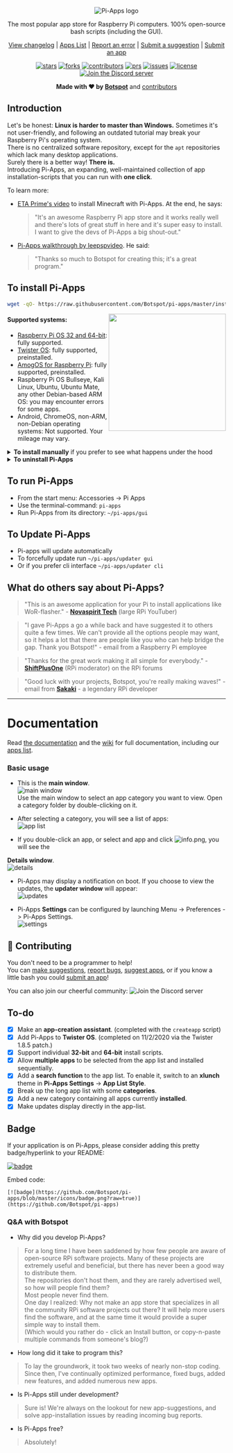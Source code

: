<p align="center">
    <img src="https://github.com/Botspot/pi-apps/blob/master/icons/proglogo.png?raw=true" alt="Pi-Apps logo">
</p>
<p align="center">The most popular app store for Raspberry Pi computers. 100% open-source bash scripts (including the GUI).
<p align="center">
  <a href="https://github.com/Botspot/pi-apps/blob/master/CHANGELOG.md">
    View changelog</a>
  |
  <a href="https://github.com/Botspot/pi-apps/wiki/Apps-List">
    Apps List</a>
  |
  <a href="https://github.com/Botspot/pi-apps/issues/new?template=bug-report.yml">
    Report an error</a>
  |
  <a href="https://github.com/Botspot/pi-apps/issues/new?template=suggestion.yml">
    Submit a suggestion</a>
  |
  <a href="https://github.com/Botspot/pi-apps/issues/new?template=app-request.yml">
    Submit an app</a>

<p align="center">
    <a href="https://github.com/Botspot/pi-apps/stargazers"><img src="https://img.shields.io/github/stars/Botspot/pi-apps" alt="stars"></a>
    <a href="https://github.com/Botspot/pi-apps/network/members"><img src="https://img.shields.io/github/forks/Botspot/pi-apps" alt="forks"></a>
    <a href="https://github.com/Botspot/pi-apps/graphs/contributors"><img src="https://img.shields.io/github/contributors/Botspot/pi-apps" alt="contributors"></a>
    <a href="https://github.com/Botspot/pi-apps/pulls"><img src="https://img.shields.io/github/issues-pr/Botspot/pi-apps" alt="prs"></a>
    <a href="https://github.com/Botspot/pi-apps/issues"><img src="https://img.shields.io/github/issues/Botspot/pi-apps" alt="issues"></a>
    <a href="https://github.com/Botspot/pi-apps/blob/master/COPYING"><img src="https://img.shields.io/github/license/Botspot/pi-apps" alt="license"></a>
    <a href="https://discord.gg/RXSTvaUvuu"><img src="https://img.shields.io/discord/770629697909424159.svg?color=7289da&label=Discord%20server&logo=discord" alt="Join the Discord server"></a>

<p align="center"><strong>Made with &#10084; by <a href="https://github.com/Botspot">Botspot</a></strong> and <a href="https://github.com/Botspot/pi-apps/graphs/contributors">contributors</a>

## Introduction
Let's be honest: **Linux is harder to master than Windows.** Sometimes it's not user-friendly, and following an outdated tutorial may break your Raspberry Pi's operating system.  
There is no centralized software repository, except for the `apt` repositories which lack many desktop applications.  
Surely there is a better way! **There is.**  
Introducing Pi-Apps, an expanding, well-maintained collection of app installation-scripts that you can run with **one click**.  

To learn more:
- [ETA Prime's video](https://www.youtube.com/watch?v=oqNWJ52DLes) to install Minecraft with Pi-Apps. At the end, he says:
  > "It's an awesome Raspberry Pi app store and it works really well and there's lots of great stuff in here and it's super easy to install. I want to give the devs of Pi-Apps a big shout-out."
- [Pi-Apps walkthrough by leepspvideo](https://www.youtube.com/watch?v=zxyWQ3FV98I). He said:
  > "Thanks so much to Botspot for creating this; it's a great program."

## To install Pi-Apps
```bash
wget -qO- https://raw.githubusercontent.com/Botspot/pi-apps/master/install | bash
```
<img src="icons/screenshots/main%20window.png?raw=true" align="right" height="270px"/>
    
#### Supported systems:

- [Raspberry Pi OS 32 and 64-bit](https://www.raspberrypi.com/software/operating-systems/): fully supported.
- [Twister OS](https://twisteros.com/download.html): fully supported, preinstalled.
- [AmogOS for Raspberry Pi](https://www.amogos.studio/): fully supported, preinstalled.
- Raspberry Pi OS Bullseye, Kali Linux, Ubuntu, Ubuntu Mate, any other Debian-based ARM OS: you may encounter errors for some apps.
- Android, ChromeOS, non-ARM, non-Debian operating systems: Not supported. Your mileage may vary.

<details>
<summary><b>To install manually</b> if you prefer to see what happens under the hood</summary>
 
```
git clone https://github.com/Botspot/pi-apps
~/pi-apps/install
```
</details>

<details>
<summary><b>To uninstall Pi-Apps</b></summary>
This will not uninstall any apps that you installed through Pi-Apps.

```
~/pi-apps/uninstall
```
</details>

## To run Pi-Apps
- From the start menu: Accessories -> Pi Apps
- Use the terminal-command: `pi-apps`
- Run Pi-Apps from its directory: `~/pi-apps/gui`
## To Update Pi-Apps
- Pi-apps will update automatically
- To forcefully update run `~/pi-apps/updater gui`
- Or if you prefer cli interface `~/pi-apps/updater cli`

## What do others say about Pi-Apps?
> "This is an awesome application for your Pi to install applications like WoR-flasher." - **[Novaspirit Tech](https://youtu.be/9dO448vYv18?t=164)** (large RPi YouTuber)

> "I gave Pi-Apps a go a while back and have suggested it to others quite a few times.
> We can't provide all the options people may want, so it helps a lot that there are people like you who can help bridge the gap. Thank you Botspot!" - email from a Raspberry Pi employee

> "Thanks for the great work making it all simple for everybody." - [**ShiftPlusOne**](https://www.raspberrypi.org/forums/viewtopic.php?f=63&t=290329&p=1755860#p1755857) (RPi moderator) on the RPi forums

> "Good luck with your projects, Botspot, you're really making waves!" - email from **[Sakaki](https://github.com/sakaki-)** - a legendary RPi developer

<hr>

# Documentation

Read [the documentation](https://github.com/Botspot/pi-apps/blob/master/DOCUMENTATION.md) and the [wiki](https://github.com/Botspot/pi-apps/wiki) for full documentation, including our [apps list](https://github.com/Botspot/pi-apps/wiki/Apps-List).

### Basic usage
- This is the **main window**.  
![main window](icons/screenshots/main%20window.png?raw=true)  
Use the main window to select an app category you want to view. Open a category folder by double-clicking on it.  

- After selecting a category, you will see a list of apps:  
![app list](icons/screenshots/app%20list.png?raw=true)  

- If you double-click an app, or select and app and click ![info.png](https://raw.githubusercontent.com/Botspot/pi-apps/master/icons/info.png), you will see the 

**Details window**.  
![details](icons/screenshots/details%20window.png?raw=true)  

- Pi-Apps may display a notification on boot. If you choose to view the updates, the **updater window** will appear:  
![updates](icons/screenshots/updates%20available.png?raw=true)  

- Pi-Apps **Settings** can be configured by launching Menu -> Preferences -> Pi-Apps Settings.  
![settings](icons/screenshots/settings.png?raw=true)  

## :raised_hands: Contributing
You don't need to be a programmer to help!  
You can [make suggestions](https://github.com/Botspot/pi-apps/issues/new?template=suggestion.md), [report bugs](https://github.com/Botspot/pi-apps/issues/new?template=bug_report.md), [suggest apps](https://github.com/Botspot/pi-apps/issues/new?template=app-request.md), or if you know a little bash you could [submit an app](https://github.com/Botspot/pi-apps/wiki/Creating-an-app)!

You can also join our cheerful community: <img src="https://img.shields.io/discord/770629697909424159.svg?color=7289da&label=Discord%20server&logo=discord" alt="Join the Discord server"></a>

## To-do

- [X] Make an **app-creation assistant**. (completed with the `createapp` script)  
- [X] Add Pi-Apps to **Twister OS**. (completed on 11/2/2020 via the Twister 1.8.5 patch.)  
- [X] Support individual **32-bit** and **64-bit** install scripts.  
- [X] Allow **multiple apps** to be selected from the app list and installed sequentially.  
- [X] Add a **search function** to the app list. To enable it, switch to an **xlunch** theme in **Pi-Apps Settings** -> **App List Style**.
- [X] Break up the long app list with some **categories**.  
- [X] Add a new category containing all apps currently **installed**.
- [X] Make updates display directly in the app-list.

## Badge
If your application is on Pi-Apps, please consider adding this pretty badge/hyperlink to your README:  

[![badge](https://github.com/Botspot/pi-apps/blob/master/icons/badge.png?raw=true)](https://github.com/Botspot/pi-apps)  

Embed code:  
```
[![badge](https://github.com/Botspot/pi-apps/blob/master/icons/badge.png?raw=true)](https://github.com/Botspot/pi-apps)  
```

### Q&A with Botspot
 - Why did you develop Pi-Apps?  
> For a long time I have been saddened by how few people are aware of open-source RPi software projects. Many of these projects are extremely useful and beneficial, but there has never been a good way to distribute them.  
> The repositories don't host them, and they are rarely advertised well, so how will people find them?  
> Most people never find them.  
> One day I realized: Why not make an app store that specializes in all the community RPi software projects out there? It will help more users find the software, and at the same time it would provide a super simple way to install them.  
> (Which would you rather do - click an Install button, or copy-n-paste multiple commands from someone's blog?)

 - How long did it take to program this?  
> To lay the groundwork, it took two weeks of nearly non-stop coding. Since then, I've continually optimized performance, fixed bugs, added new features, and added numerous new apps.

 - Is Pi-Apps still under development?
> Sure is! We're always on the lookout for new app-suggestions, and solve app-installation issues by reading incoming bug reports.

 - Is Pi-Apps free?
> Absolutely!
